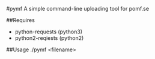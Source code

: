 #pymf
A simple command-line uploading tool for pomf.se

##Requires
* python-requests (python3)
* python2-reqiests (python2)

##Usage
./pymf \<filename\>
